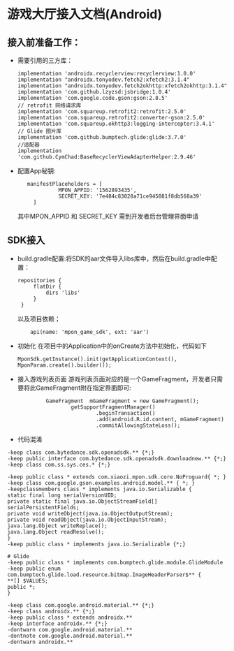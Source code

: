 # 游戏大厅接入文档(Android)

## 接入前准备工作：
*  需要引用的三方库：

    ``` implementation 'androidx.appcompat:appcompat:1.0.0'
    implementation 'androidx.recyclerview:recyclerview:1.0.0'
    implementation "androidx.tonyodev.fetch2:xfetch2:3.1.4"
    implementation "androidx.tonyodev.fetch2okhttp:xfetch2okhttp:3.1.4"
    implementation 'com.github.lzyzsd:jsbridge:1.0.4'
    implementation 'com.google.code.gson:gson:2.8.5'
    // retrofit 网络请求库
    implementation 'com.squareup.retrofit2:retrofit:2.5.0'
    implementation 'com.squareup.retrofit2:converter-gson:2.5.0'
    implementation 'com.squareup.okhttp3:logging-interceptor:3.4.1'
    // Glide 图片库
    implementation 'com.github.bumptech.glide:glide:3.7.0' 
    //适配器
    implementation 'com.github.CymChad:BaseRecyclerViewAdapterHelper:2.9.46'
    ```
*  配置App秘钥:
   ```
      manifestPlaceholders = [
                MPON_APPID: '1562893435',
                SECRET_KEY: '7e484c83028a71ce945881f8db568a39'
        ]
      ````
      其中MPON_APPID 和 SECRET_KEY 需到开发者后台管理界面申请
      
## SDK接入
*  build.gradle配置:将SDK的aar文件导入libs库中，然后在build.gradle中配置：
   ``` 
   repositories {
        flatDir {
            dirs 'libs'
        }
    }
   ```
   以及项目依赖；
   ```
       api(name: 'mpon_game_sdk', ext: 'aar')
   ```
*  初始化 
   在项目中的Application中的onCreate方法中初始化，代码如下
   ```
   MponSdk.getInstance().init(getApplicationContext(), MponParam.create().builder());
   ```
*  接入游戏列表页面
   游戏列表页面对应的是一个GameFragment，开发者只需要将此GameFragment附在指定界面即可:
   ```
            GameFragment  mGameFragment = new GameFragment();
                    getSupportFragmentManager()
                            .beginTransaction()
                            .add(android.R.id.content, mGameFragment)
                            .commitAllowingStateLoss();
   ```
   
*  代码混淆

  ```
-keep class com.bytedance.sdk.openadsdk.** {*;}
-keep public interface com.bytedance.sdk.openadsdk.downloadnew.** {*;}
-keep class com.ss.sys.ces.* {*;}

-keep public class * extends com.xiaozi.mpon.sdk.core.NoProguard{ *; }
-keep class com.google.gson.examples.android.model.** { *; }
-keepclassmembers class * implements java.io.Serializable {
static final long serialVersionUID;
private static final java.io.ObjectStreamField[] serialPersistentFields;
private void writeObject(java.io.ObjectOutputStream);
 private void readObject(java.io.ObjectInputStream);
 java.lang.Object writeReplace();
java.lang.Object readResolve();
}
-keep public class * implements java.io.Serializable {*;}

# Glide
-keep public class * implements com.bumptech.glide.module.GlideModule
-keep public enum com.bumptech.glide.load.resource.bitmap.ImageHeaderParser$** {
  **[] $VALUES;
  public *;
}

-keep class com.google.android.material.** {*;}
-keep class androidx.** {*;}
-keep public class * extends androidx.**
-keep interface androidx.** {*;}
-dontwarn com.google.android.material.**
-dontnote com.google.android.material.**
-dontwarn androidx.**
  ```
